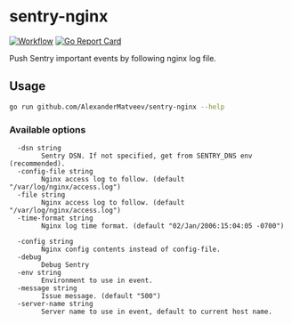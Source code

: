 # sentry-nginx

[![Workflow](https://github.com/AlexanderMatveev/sentry-nginx/actions/workflows/go.yml/badge.svg)](https://github.com/AlexanderMatveev/sentry-nginx/actions)
[![Go Report Card](https://goreportcard.com/badge/github.com/AlexanderMatveev/sentry-nginx)](https://goreportcard.com/report/github.com/AlexanderMatveev/sentry-nginx)

Push Sentry important events by following nginx log file.

## Usage

```sh
go run github.com/AlexanderMatveev/sentry-nginx --help
```

### Available options

```
  -dsn string
    	Sentry DSN. If not specified, get from SENTRY_DNS env (recommended).
  -config-file string
    	Nginx access log to follow. (default "/var/log/nginx/access.log")
  -file string
    	Nginx access log to follow. (default "/var/log/nginx/access.log")
  -time-format string
    	Nginx log time format. (default "02/Jan/2006:15:04:05 -0700")

  -config string
    	Nginx config contents instead of config-file.
  -debug
    	Debug Sentry
  -env string
    	Environment to use in event.
  -message string
    	Issue message. (default "500")
  -server-name string
    	Server name to use in event, default to current host name.
 
```
